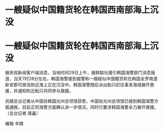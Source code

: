 # 一艘疑似中国籍货轮在韩国西南部海上沉没

# 一艘疑似中国籍货轮在韩国西南部海上沉没

据央视新闻客户端消息，当地时间29日上午，据韩联社援引韩国海警部门消息报道，当天7时28分左右，韩国海警接到报警称一艘疑似中国籍货轮在韩国全罗南道新安郡可居岛附近海上正在沉没中。韩国海警随后派出船只赶往事发海域展开救援，并通知附近船只共同参与救援。

另据总台记者从中国驻韩国光州总领馆获悉，中国驻光州总领馆已接到韩国海警方面通报，目前正同海警方面确认进一步情况，同时已要求韩国海警全力展开救援。（总台记者
唐鑫）

编辑 辛婧

